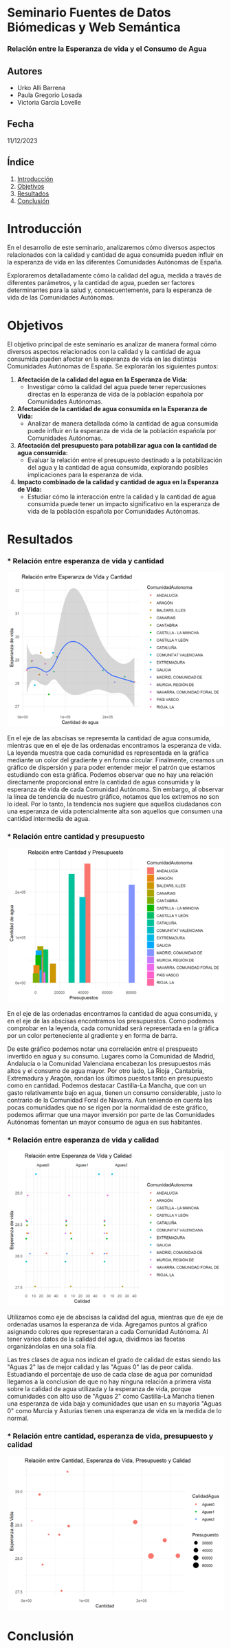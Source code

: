 # Seminario Fuentes de Datos Biómedicas y Web Semántica

### Relación entre la Esperanza de vida y el Consumo de Agua

## Autores

-   Urko Alli Barrena
-   Paula Gregorio Losada
-   Victoria Garcia Lovelle

## Fecha

11/12/2023

## Índice

1.  [Introducción](#Introducción)
2.  [Objetivos](#Objetivos)
3.  [Resultados](#Resultados)
4.  [Conclusión](#Conclusión)

# Introducción

En el desarrollo de este seminario, analizaremos cómo diversos aspectos relacionados con la calidad y cantidad de agua consumida pueden influir en la esperanza de vida en las diferentes Comunidades Autónomas de España.

Exploraremos detalladamente cómo la calidad del agua, medida a través de diferentes parámetros, y la cantidad de agua, pueden ser factores determinantes para la salud y, consecuentemente, para la esperanza de vida de las Comunidades Autónomas.

# Objetivos

El objetivo principal de este seminario es analizar de manera formal cómo diversos aspectos relacionados con la calidad y la cantidad de agua consumida pueden afectar en la esperanza de vida en las distintas Comunidades Autónomas de España. Se explorarán los siguientes puntos:

1.  **Afectación de la calidad del agua en la Esperanza de Vida:**
    -   Investigar cómo la calidad del agua puede tener repercusiones directas en la esperanza de vida de la población española por Comunidades Autónomas.
2.  **Afectación de la cantidad de agua consumida en la Esperanza de Vida:**
    -   Analizar de manera detallada cómo la cantidad de agua consumida puede influir en la esperanza de vida de la población española por Comunidades Autónomas.
3.  **Afectación del presupuesto para potabilizar agua con la cantidad de agua consumida:**
    -   Evaluar la relación entre el presupuesto destinado a la potabilización del agua y la cantidad de agua consumida, explorando posibles implicaciones para la esperanza de vida.
4.  **Impacto combinado de la calidad y cantidad de agua en la Esperanza de Vida:**
    -   Estudiar cómo la interacción entre la calidad y la cantidad de agua consumida puede tener un impacto significativo en la esperanza de vida de la población española por Comunidades Autónomas.

# Resultados

### \* Relación entre esperanza de vida y cantidad

![image](images/graf1.png)

En el eje de las abscisas se represemta la cantidad de agua consumida, mientras que en el eje de las ordenadas encontramos la esperanza de vida. La leyenda muestra que cada comunidad es representada en la gráfica mediante un color del gradiente y en forma circular. Finalmente, creamos un gráfico de dispersión y para poder entender mejor el patrón que estamos estudiando con esta gráfica. Podemos observar que no hay una relación directamente proporcional entre la cantidad de agua consumida y la esperanza de vida de cada Comunidad Autónoma. Sin embargo, al observar la línea de tendencia de nuestro gráfico, notamos que los extremos no son lo ideal. Por lo tanto, la tendencia nos sugiere que aquellos ciudadanos con una esperanza de vida potencialmente alta son aquellos que consumen una cantidad intermedia de agua.

### \* Relación entre cantidad y presupuesto

![image](images/graf2.png)

En el eje de las ordenadas encontramos la cantidad de agua consumida, y en el eje de las abscisas encontramos los presupuestos. Como podemos comprobar en la leyenda, cada comunidad será representada en la gráfica por un color perteneciente al gradiente y en forma de barra.

De este gráfico podemos notar una correlación entre el prespuesto invertido en agua y su consumo. Lugares como la Comunidad de Madrid, Andalucía o la Comunidad Valenciana encabezan los presupuestos más altos y el consumo de agua mayor. Por otro lado, La Rioja , Cantabria, Extremadura y Aragón, rondan los últimos puestos tanto en presupuesto como en cantidad. Podemos destacar Castilla-La Mancha, que con un gasto relativamente bajo en agua, tienen un consumo considerable, justo lo contrario de la Comunidad Foral de Navarra. Aun teniendo en cuenta las pocas comunidades que no se rigen por la normalidad de este gráfico, podemos afirmar que una mayor inversión por parte de las Comunidades Autónomas fomentan un mayor consumo de agua en sus habitantes.

### \* Relación entre esperanza de vida y calidad

![](images/graf3.png)

Utilizamos como eje de abscisas la calidad del agua, mientras que de eje de ordenadas usamos la esperanza de vida. Agregamos puntos al gráfico asignando colores que representaran a cada Comunidad Autónoma. Al tener varios datos de la calidad del agua, dividimos las facetas organizándolas en una sola fila.

Las tres clases de agua nos indican el grado de calidad de estas siendo las "Aguas 2" las de mejor calidad y las "Aguas 0" las de peor calida. Estuadiando el porcentaje de uso de cada clase de agua por comunidad llegamos a la conclusion de que no hay ninguna relación a primera vista sobre la calidad de agua utilizada y la esperanza de vida, porque comunidades con alto uso de "Aguas 2" como Castilla-La Mancha tienen una esperanza de vida baja y comunidades que usan en su mayoria "Aguas 0" como Murcia y Asturias tienen una esperanza de vida en la medida de lo normal.

### \* **Relación entre cantidad, esperanza de vida, presupuesto y calidad**

![](images/descarga.png)

# Conclusión
